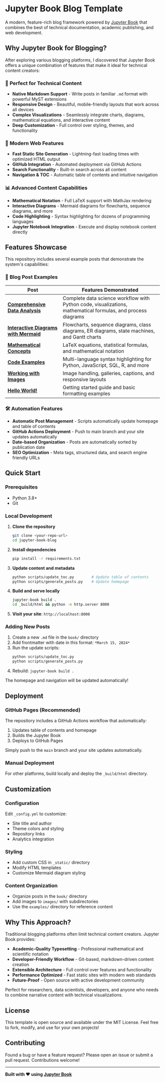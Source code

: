 # Jupyter Book Blog Template

A modern, feature-rich blog framework powered by [Jupyter Book](https://jupyterbook.org/) that combines the best of technical documentation, academic publishing, and web development.

## Why Jupyter Book for Blogging?

After exploring various blogging platforms, I discovered that Jupyter Book offers a unique combination of features that make it ideal for technical content creators:

### 🎯 **Perfect for Technical Content**
- **Native Markdown Support** - Write posts in familiar `.md` format with powerful MyST extensions
- **Responsive Design** - Beautiful, mobile-friendly layouts that work across all devices
- **Complex Visualizations** - Seamlessly integrate charts, diagrams, mathematical equations, and interactive content
- **Deep Customization** - Full control over styling, themes, and functionality

### 🚀 **Modern Web Features**
- **Fast Static Site Generation** - Lightning-fast loading times with optimized HTML output
- **GitHub Integration** - Automated deployment via GitHub Actions
- **Search Functionality** - Built-in search across all content
- **Navigation & TOC** - Automatic table of contents and intuitive navigation

### 📊 **Advanced Content Capabilities**
- **Mathematical Notation** - Full LaTeX support with MathJax rendering
- **Interactive Diagrams** - Mermaid diagrams for flowcharts, sequence diagrams, and more
- **Code Highlighting** - Syntax highlighting for dozens of programming languages
- **Jupyter Notebook Integration** - Execute and display notebook content directly

## Features Showcase

This repository includes several example posts that demonstrate the system's capabilities:

### 📝 **Blog Post Examples**

| Post | Features Demonstrated |
|------|----------------------|
| **[Comprehensive Data Analysis](book/comprehensive-data-analysis.md)** | Complete data science workflow with Python code, visualizations, mathematical formulas, and process diagrams |
| **[Interactive Diagrams with Mermaid](book/mermaid-diagrams.md)** | Flowcharts, sequence diagrams, class diagrams, ER diagrams, state machines, and Gantt charts |
| **[Mathematical Concepts](book/mathematical-concepts.md)** | LaTeX equations, statistical formulas, and mathematical notation |
| **[Code Examples](book/code-examples.md)** | Multi-language syntax highlighting for Python, JavaScript, SQL, R, and more |
| **[Working with Images](book/image-examples.md)** | Image handling, galleries, captions, and responsive layouts |
| **[Hello World!](book/hello-world.md)** | Getting started guide and basic formatting examples |

### 🛠 **Automation Features**

- **Automatic Post Management** - Scripts automatically update homepage and table of contents
- **GitHub Actions Deployment** - Push to main branch and your site updates automatically
- **Date-based Organization** - Posts are automatically sorted by publication date
- **SEO Optimization** - Meta tags, structured data, and search engine friendly URLs

## Quick Start

### Prerequisites
- Python 3.8+
- Git

### Local Development

1. **Clone the repository**
   ```bash
   git clone <your-repo-url>
   cd jupyter-book-blog
   ```

2. **Install dependencies**
   ```bash
   pip install -r requirements.txt
   ```

3. **Update content and metadata**
   ```bash
   python scripts/update_toc.py        # Update table of contents
   python scripts/generate_posts.py    # Update homepage
   ```

4. **Build and serve locally**
   ```bash
   jupyter-book build .
   cd _build/html && python -m http.server 8000
   ```

5. **Visit your site**: `http://localhost:8000`

### Adding New Posts

1. Create a new `.md` file in the `book/` directory
2. Add frontmatter with date in this format: `*March 15, 2024*`
3. Run the update scripts:
   ```bash
   python scripts/update_toc.py
   python scripts/generate_posts.py
   ```
4. Rebuild: `jupyter-book build .`

The homepage and navigation will be updated automatically!

## Deployment

### GitHub Pages (Recommended)

The repository includes a GitHub Actions workflow that automatically:

1. Updates table of contents and homepage
2. Builds the Jupyter Book
3. Deploys to GitHub Pages

Simply push to the `main` branch and your site updates automatically.

### Manual Deployment

For other platforms, build locally and deploy the `_build/html` directory.

## Customization

### Configuration

Edit `_config.yml` to customize:
- Site title and author
- Theme colors and styling
- Repository links
- Analytics integration

### Styling

- Add custom CSS in `_static/` directory
- Modify HTML templates
- Customize Mermaid diagram styling

### Content Organization

- Organize posts in the `book/` directory
- Add images to `images/` with subdirectories
- Use the `examples/` directory for reference content

## Why This Approach?

Traditional blogging platforms often limit technical content creators. Jupyter Book provides:

- **Academic-Quality Typesetting** - Professional mathematical and scientific notation
- **Developer-Friendly Workflow** - Git-based, markdown-driven content creation
- **Extensible Architecture** - Full control over features and functionality
- **Performance Optimized** - Fast static sites with modern web standards
- **Future-Proof** - Open source with active development community

Perfect for researchers, data scientists, developers, and anyone who needs to combine narrative content with technical visualizations.

## License

This template is open source and available under the MIT License. Feel free to fork, modify, and use for your own projects!

## Contributing

Found a bug or have a feature request? Please open an issue or submit a pull request. Contributions welcome!

---

**Built with ❤️ using [Jupyter Book](https://jupyterbook.org/)**
